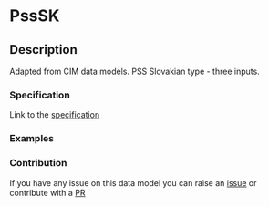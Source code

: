 # PssSK

## Description 

Adapted from CIM data models. PSS Slovakian type - three inputs.
### Specification

Link to the [specification](https://smart-data-models.github.io/dataModel.EnergyCIM/PssSK/doc/spec.md)
### Examples
### Contribution

 If you have any issue on this data model you can raise an [issue](https://github.com/smart-data-models/dataModel.EnergyCIM/issues)  or contribute with a [PR](https://github.com/smart-data-models/dataModel.EnergyCIM/pulls)